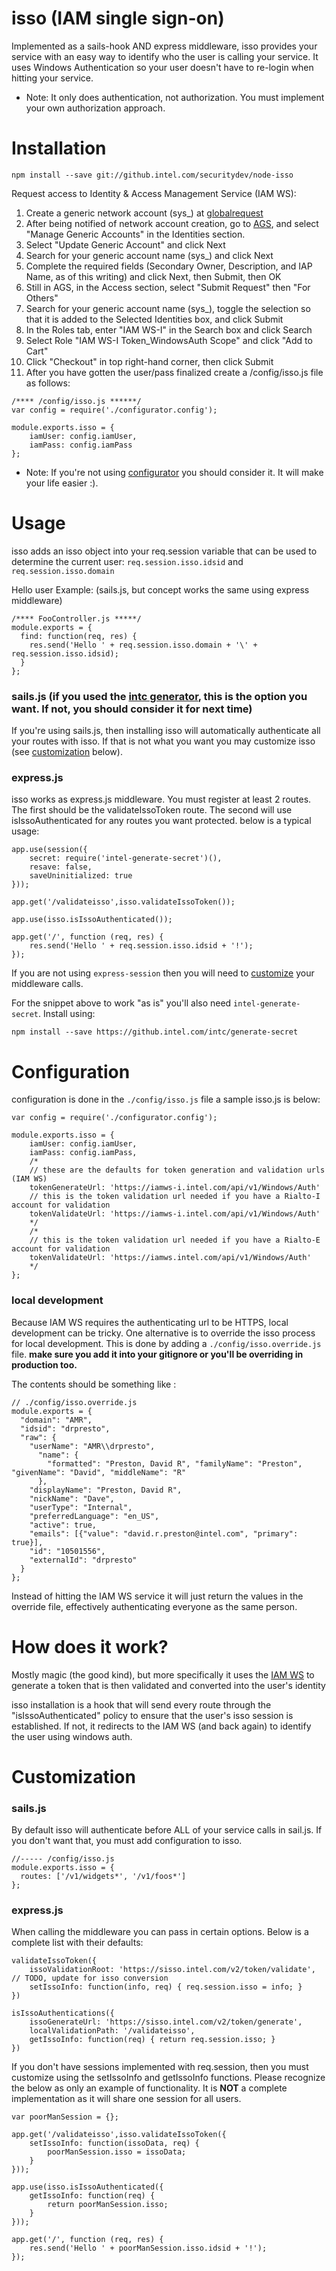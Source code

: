 isso (IAM single sign-on)
=====
Implemented as a sails-hook AND express middleware, isso provides your service with an easy way to identify who the user is calling your service. It uses Windows Authentication so your user doesn't have to re-login when hitting your service.

- Note: It only does authentication, not authorization. You must implement your own authorization approach.

Installation
========
```
npm install --save git://github.intel.com/securitydev/node-isso
```

Request access to Identity & Access Management Service (IAM WS):

1. Create a generic network account (sys_) at [globalrequest](http://globalrequest.intel.com)
2. After being notified of network account creation, go to [AGS](https://ags.intel.com), and select "Manage Generic Accounts" in the Identities section.
  1. Select "Update Generic Account" and click Next
  2. Search for your generic account name (sys_) and click Next
  3. Complete the required fields (Secondary Owner, Description, and IAP Name, as of this writing) and click Next, then Submit, then OK
3. Still in AGS, in the Access section, select "Submit Request" then "For Others"
  1. Search for your generic account name (sys_), toggle the selection so that it is added to the Selected Identities box, and click Submit
  2. In the Roles tab, enter "IAM WS-I" in the Search box and click Search
  3. Select Role "IAM WS-I Token_WindowsAuth Scope" and click "Add to Cart"
  4. Click "Checkout" in top right-hand corner, then click Submit
4. After you have gotten the user/pass finalized create a /config/isso.js file as follows:

```
/**** /config/isso.js ******/
var config = require('./configurator.config');

module.exports.isso = {
    iamUser: config.iamUser,
    iamPass: config.iamPass
};
```

- Note: If you're not using [configurator](https://github.intel.com/intc/configurator) you should consider it. It will make your life easier :). 

Usage
=====
isso adds an isso object into your req.session variable that can be used to 
determine the current user: ```req.session.isso.idsid``` and ```req.session.isso.domain```

Hello user Example: (sails.js, but concept works the same using express middleware)
```
/**** FooController.js *****/
module.exports = {
  find: function(req, res) {
    res.send('Hello ' + req.session.isso.domain + '\' + req.session.isso.idsid);
  }
};
```

### sails.js (if you used the [intc generator](https://github.intel.com/intc/intc-cli), this is the option you want. If not, you should consider it for next time)
If you're using sails.js, then installing isso will automatically authenticate all your routes with isso.
If that is not what you want you may customize isso (see [customization](#customization) below).

### express.js
isso works as express.js middleware. You must register at least 2 routes. The first should be the validateIssoToken route. The second will use isIssoAuthenticated for any routes you want protected.
below is a typical usage:
```
app.use(session({
	secret: require('intel-generate-secret')(),
	resave: false,
	saveUninitialized: true
}));

app.get('/validateisso',isso.validateIssoToken());

app.use(isso.isIssoAuthenticated());

app.get('/', function (req, res) {
	res.send('Hello ' + req.session.isso.idsid + '!');
});
```

If you are not using ```express-session``` then you will need to [customize](#customization) your middleware calls.

For the snippet above to work "as is" you'll also need ```intel-generate-secret```. Install using: 
```
npm install --save https://github.intel.com/intc/generate-secret
``` 

Configuration
========
configuration is done in the ```./config/isso.js``` file
a sample isso.js is below:

```
var config = require('./configurator.config');

module.exports.isso = {
    iamUser: config.iamUser,
    iamPass: config.iamPass,
    /*
    // these are the defaults for token generation and validation urls (IAM WS)
    tokenGenerateUrl: 'https://iamws-i.intel.com/api/v1/Windows/Auth'
    // this is the token validation url needed if you have a Rialto-I account for validation
    tokenValidateUrl: 'https://iamws-i.intel.com/api/v1/Windows/Auth'
    */
    /*
    // this is the token validation url needed if you have a Rialto-E account for validation
    tokenValidateUrl: 'https://iamws.intel.com/api/v1/Windows/Auth'
    */
};
```

### local development
Because IAM WS requires the authenticating url to be HTTPS, local development can be tricky.
One alternative is to override the isso process for local development.
This is done by adding a ```./config/isso.override.js``` file. __make sure you add it into your gitignore or you'll be overriding in production too.__

The contents should be something like :

```
// ./config/isso.override.js
module.exports = {
  "domain": "AMR",
  "idsid": "drpresto", 
  "raw": {
    "userName": "AMR\\drpresto",
      "name": {
        "formatted": "Preston, David R", "familyName": "Preston", "givenName": "David", "middleName": "R"
      },
    "displayName": "Preston, David R",
    "nickName": "Dave",
    "userType": "Internal",
    "preferredLanguage": "en_US",
    "active": true,
    "emails": [{"value": "david.r.preston@intel.com", "primary": true}],
    "id": "10501556",
    "externalId": "drpresto"
  }
};
```
Instead of hitting the IAM WS service it will just return the values in the override file, effectively authenticating everyone as the same person.

How does it work?
=====
Mostly magic (the good kind), but more specifically it uses the [IAM WS](https://iref.intel.com/GetDoc.aspx?RefLibObjectID=0902007c8004411d&Latest=True) to generate a token that is then validated and converted into the user's identity

isso installation is a hook that will send every route through the "isIssoAuthenticated" policy to ensure that the user's isso session is established. If not, it redirects to the IAM WS (and back again) to identify the user using windows auth.

Customization
======
### sails.js
By default isso will authenticate before ALL of your service calls in sail.js. 
If you don't want that, you must add configuration to isso.

```
//----- /config/isso.js
module.exports.isso = {
  routes: ['/v1/widgets*', '/v1/foos*']
};

```

### express.js
When calling the middleware you can pass in certain options. Below is a complete list with their defaults:
```
validateIssoToken({
	issoValidationRoot: 'https://sisso.intel.com/v2/token/validate', // TODO, update for isso conversion
	setIssoInfo: function(info, req) { req.session.isso = info; }
})

isIssoAuthentications({
	issoGenerateUrl: 'https://sisso.intel.com/v2/token/generate',
	localValidationPath: '/validateisso',
	getIssoInfo: function(req) { return req.session.isso; }
})
```
If you don't have sessions implemented with req.session, then you must customize using the setIssoInfo and getIssoInfo functions. Please recognize the below as only an example of functionality. It is __NOT__ a complete implementation as it will share one session for all users.
```
var poorManSession = {};

app.get('/validateisso',isso.validateIssoToken({
	setIssoInfo: function(issoData, req) {
		poorManSession.isso = issoData;
	}
}));

app.use(isso.isIssoAuthenticated({
	getIssoInfo: function(req) {
		return poorManSession.isso;
	}
}));

app.get('/', function (req, res) {
	res.send('Hello ' + poorManSession.isso.idsid + '!');
});
```

